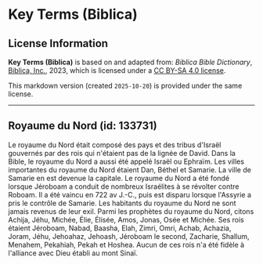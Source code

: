 # Key Terms (Biblica)

## License Information

**Key Terms (Biblica)** is based on and adapted from: _Biblica Bible Dictionary_, [Biblica, Inc.](https://www.biblica.com/), 2023, which is licensed under a [CC BY-SA 4.0 license](https://creativecommons.org/licenses/by-sa/4.0/legalcode.en).

This markdown version (created `2025-10-20`) is provided under the same license.



--------------------------------

## Royaume du Nord (id: 133731)

Le royaume du Nord était composé des pays et des tribus d'Israël gouvernés par des rois qui n'étaient pas de la lignée de David. Dans la Bible, le royaume du Nord a aussi été appelé Israël ou Ephraïm. Les villes importantes du royaume du Nord étaient Dan, Béthel et Samarie. La ville de Samarie en est devenue la capitale. Le royaume du Nord a été fondé lorsque Jéroboam a conduit de nombreux Israélites à se révolter contre Roboam. Il a été vaincu en 722 av J.\-C., puis est disparu lorsque l'Assyrie a pris le contrôle de Samarie. Les habitants du royaume du Nord ne sont jamais revenus de leur exil. Parmi les prophètes du royaume du Nord, citons Achija, Jéhu, Michée, Élie, Élisée, Amos, Jonas, Osée et Michée. Ses rois étaient Jéroboam, Nabad, Baasha, Elah, Zimri, Omri, Achab, Achazia, Joram, Jéhu, Jehoahaz, Jehoash, Jéroboam le second, Zacharie, Shallum, Menahem, Pekahiah, Pekah et Hoshea. Aucun de ces rois n'a été fidèle à l'alliance avec Dieu établi au mont Sinaï.


